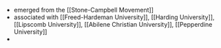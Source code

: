 - emerged from the [[Stone-Campbell Movement]]
- associated with [[Freed-Hardeman University]], [[Harding University]], [[Lipscomb University]], [[Abilene Christian University]], [[Pepperdine University]]
- 